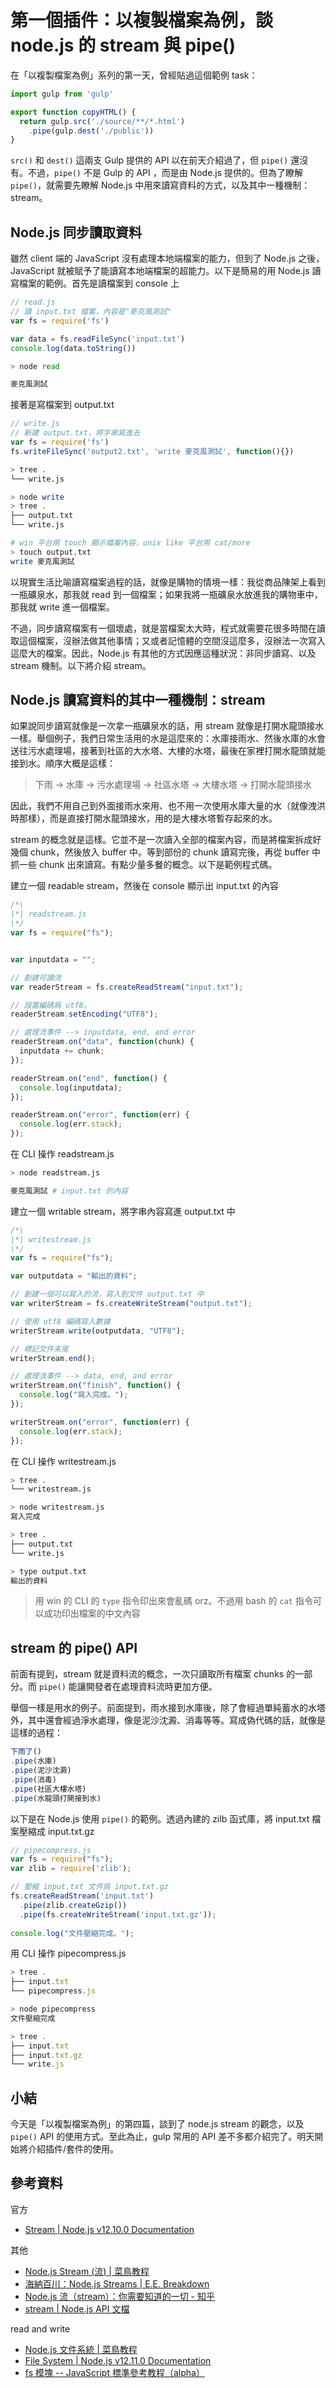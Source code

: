 # 第一個插件：以複製檔案為例，談 node.js 的 stream 與 pipe()

在「以複製檔案為例」系列的第一天，曾經貼過這個範例 task：
```js
import gulp from 'gulp'

export function copyHTML() {
  return gulp.src('./source/**/*.html')
    .pipe(gulp.dest('./public'))
}
```
`src()` 和 `dest()` 這兩支 Gulp 提供的 API 以在前天介紹過了，但 `pipe()` 還沒有。不過，`pipe()` 不是 Gulp 的 API ，而是由 Node.js 提供的。但為了瞭解 `pipe()`，就需要先瞭解 Node.js 中用來讀寫資料的方式，以及其中一種機制：stream。


## Node.js 同步讀取資料

雖然 client 端的 JavaScript 沒有處理本地端檔案的能力，但到了 Node.js 之後，JavaScript 就被賦予了能讀寫本地端檔案的超能力。以下是簡易的用 Node.js 讀寫檔案的範例。首先是讀檔案到 console 上

```js
// read.js 
// 讀 input.txt 檔案，內容是"麥克風測試"
var fs = require('fs')

var data = fs.readFileSync('input.txt')
console.log(data.toString())
```
```bash
> node read

麥克風測試
```

接著是寫檔案到 output.txt
```js
// write.js
// 新建 output.txt，將字串寫進去
var fs = require('fs')
fs.writeFileSync('output2.txt', 'write 麥克風測試', function(){})
```
```bash
> tree .
└── write.js

> node write
> tree .
├── output.txt
└── write.js

# win 平台用 touch 顯示檔案內容，unix like 平台用 cat/more
> touch output.txt 
write 麥克風測試
```

以現實生活比喻讀寫檔案過程的話，就像是購物的情境一樣：我從商品陳架上看到一瓶礦泉水，那我就 read 到一個檔案；如果我將一瓶礦泉水放進我的購物車中，那我就 write 進一個檔案。

不過，同步讀寫檔案有一個壞處，就是當檔案太大時，程式就需要花很多時間在讀取這個檔案，沒辦法做其他事情；又或者記憶體的空間沒這麼多，沒辦法一次寫入這麼大的檔案。因此，Node.js 有其他的方式因應這種狀況：非同步讀寫、以及 stream 機制。以下將介紹 stream。


## Node.js 讀寫資料的其中一種機制：stream

如果說同步讀寫就像是一次拿一瓶礦泉水的話，用 stream 就像是打開水龍頭接水一樣。舉個例子，我們日常生活用的水是這麼來的：水庫接雨水、然後水庫的水會送往污水處理場，接著到社區的大水塔、大樓的水塔，最後在家裡打開水龍頭就能接到水。順序大概是這樣：

> 下雨 → 水庫 → 污水處理場 → 社區水塔 → 大樓水塔 → 打開水龍頭接水

因此，我們不用自己到外面接雨水來用、也不用一次使用水庫大量的水（就像洩洪時那樣），而是直接打開水龍頭接水，用的是大樓水塔暫存起來的水。

stream 的概念就是這樣。它並不是一次讀入全部的檔案內容，而是將檔案拆成好幾個 chunk，然後放入 buffer 中。等到部份的 chunk 讀寫完後，再從 buffer 中抓一些 chunk 出來讀寫。有點少量多餐的概念。以下是範例程式碼。

建立一個 readable stream，然後在 console 顯示出 input.txt 的內容
```js
/*\
|*| readstream.js
\*/
var fs = require("fs");


var inputdata = "";

// 創建可讀流
var readerStream = fs.createReadStream("input.txt");

// 設置編碼爲 utf8。
readerStream.setEncoding("UTF8");

// 處理流事件 --> inputdata, end, and error
readerStream.on("data", function(chunk) {
  inputdata += chunk;
});

readerStream.on("end", function() {
  console.log(inputdata);
});

readerStream.on("error", function(err) {
  console.log(err.stack);
});
```
在 CLI 操作 readstream.js
```bash
> node readstream.js

麥克風測試 # input.txt 的內容
```

建立一個 writable stream，將字串內容寫進 output.txt 中
```js
/*\
|*| writestream.js
\*/
var fs = require("fs");

var outputdata = "輸出的資料";

// 創建一個可以寫入的流，寫入到文件 output.txt 中
var writerStream = fs.createWriteStream("output.txt");

// 使用 utf8 編碼寫入數據
writerStream.write(outputdata, "UTF8");

// 標記文件末尾
writerStream.end();

// 處理流事件 --> data, end, and error
writerStream.on("finish", function() {
  console.log("寫入完成。");
});

writerStream.on("error", function(err) {
  console.log(err.stack);
});
```
在 CLI 操作 writestream.js
```bash
> tree .   
└── writestream.js

> node writestream.js
寫入完成

> tree . 
├── output.txt
└── write.js

> type output.txt
輸出的資料
```

> 用 win 的 CLI 的 `type` 指令印出來會亂碼 orz。不過用 bash 的 `cat` 指令可以成功印出檔案的中文內容 

## stream 的 pipe() API

前面有提到，stream 就是資料流的概念，一次只讀取所有檔案 chunks 的一部分。而 `pipe()` 能讓開發者在處理資料流時更加方便。

舉個一樣是用水的例子。前面提到，雨水接到水庫後，除了會經過單純蓄水的水塔外，其中還會經過淨水處理，像是泥沙沈澱、消毒等等。寫成偽代碼的話，就像是這樣的過程：

```js
下雨了()
.pipe(水庫)
.pipe(泥沙沈澱)
.pipe(消毒)
.pipe(社區大樓水塔)
.pipe(水龍頭打開接到水)
```

以下是在 Node.js 使用 `pipe()` 的範例。透過內建的 zilb 函式庫，將 input.txt 檔案壓縮成 input.txt.gz

```js
// pipecompress.js
var fs = require("fs");
var zlib = require('zlib');

// 壓縮 input.txt 文件爲 input.txt.gz
fs.createReadStream('input.txt')
  .pipe(zlib.createGzip())
  .pipe(fs.createWriteStream('input.txt.gz'));
  
console.log("文件壓縮完成。");
```

用 CLI 操作 pipecompress.js
```js
> tree . 
├── input.txt 
└── pipecompress.js

> node pipecompress
文件壓縮完成

> tree . 
├── input.txt 
├── input.txt.gz
└── write.js
```

## 小結

今天是「以複製檔案為例」的第四篇，談到了 node.js stream 的觀念，以及 `pipe()` API 的使用方式。至此為止，gulp 常用的 API 差不多都介紹完了。明天開始將介紹插件/套件的使用。

## 參考資料
官方
* [Stream | Node.js v12.10.0 Documentation](https://nodejs.org/api/stream.html)

其他
* [Node.js Stream (流) | 菜鳥教程](http://www.runoob.com/nodejs/nodejs-stream.html)
 * [海納百川：Node.js Streams | E.E. Breakdown](https://www.eebreakdown.com/2016/10/nodejs-streams.html)
* [Node.js 流（stream）：你需要知道的一切 - 知乎](https://zhuanlan.zhihu.com/p/36728655)
* [stream | Node.js API 文檔](http://nodejs.cn/api/stream.html)

read and write
* [Node.js 文件系統 | 菜鳥教程](http://www.runoob.com/nodejs/nodejs-fs.html)
* [File System | Node.js v12.11.0 Documentation](https://nodejs.org/api/fs.html#fs_fs_writefilesync_file_data_options)
* [fs 模塊 -- JavaScript 標準參考教程（alpha）](http://javascript.ruanyifeng.com/nodejs/fs.html)
